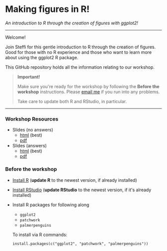 # Making figures in R!

*An introduction to R through the creation of figures with ggplot2!*

<!--
*[TWS Manitoba Chapter](http://www.tws-mb.com/events/2023/04/18/r-workshop) Workshop*  
**Tues April 18th 2023 6-8:30pm Central**  
No cost for members but limited space
-->
---

Welcome! 

Join Steffi for this gentle introduction to R through the creation of figures. 
Good for those with no R experience and those who want to learn more about using 
the ggplot2 R package.

This GitHub repository holds all the information relating to our workshop.

> **Important!**
>
> Make sure you're ready for the workshop by following the **Before the workshop** instructions. Please [email me](mailto:sel@steffilazerte.ca) if you run into any problems.
>
> Take care to update both R and RStudio, in particular.

---

### Workshop Resources
- Slides (no answers)
  - [html](http://steffilazerte.ca/workshop-figures-in-r/) (best)
  - [pdf](http://steffilazerte.ca/workshop-figures-in-r/intro_to_r_sm.pdf)
- Slides (answers)
  - [html](http://steffilazerte.ca/workshop-figures-in-r/intro_to_r_answers.html) (best)
  - [pdf](http://steffilazerte.ca/workshop-figures-in-r/intro_to_r_answers_sm.pdf)


### Before the workshop
- [Install R](https://muug.ca/mirror/cran/) 
  (**update R** to the newest version, if already installed)
- [Install RStudio](https://www.rstudio.com/products/rstudio/download/)
  (**update RStudio** to the newest version, if it's already installed)
- Install R packages for following along
  - `ggplot2`
  - `patchwork`
  - `palmerpenguins`

  To install via R commands:

  ```         
  install.packages(c("ggplot2", "patchwork", "palmerpenguins"))
  ```